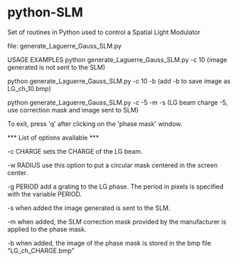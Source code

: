 # python-SLM
Set of routines in Python used to control a Spatial Light Modulator

file: generate_Laguerre_Gauss_SLM.py

USAGE EXAMPLES
python generate_Laguerre_Gauss_SLM.py -c 10 (image generated is not sent to the SLM)

python generate_Laguerre_Gauss_SLM.py -c 10 -b (add -b to save image as LG_ch_10.bmp)

python generate_Laguerre_Gauss_SLM.py -c -5 -m -s (LG beam charge -5, use correction mask and image sent to SLM) 

To exit, press 'q' after clicking on the 'phase mask' window.

 *** List of options available ***

 -c CHARGE sets the CHARGE of the LG beam.
 
 -w RADIUS use this option to put a circular mask centered in the screen center.
 
 -g PERIOD add a grating to the LG phase. The period in pixels is specified with the variable PERIOD.

 -s when added the image generated is sent to the SLM.
 
 -m when added, the SLM correction mask provided by the manufacturer is applied to the phase mask.
 
 -b when added, the image of the phase mask is stored in the bmp file "LG_ch_CHARGE.bmp"



